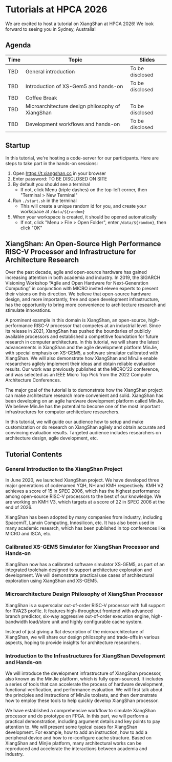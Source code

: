 # Tutorials at HPCA 2026

We are excited to host a tutorial on XiangShan at HPCA 2026! We look forward to seeing you in Sydney, Australia!


## Agenda

| Time | Topic                                            | Slides          |
| ---- | ------------------------------------------------ | --------------- |
| TBD  | General introduction                             | To be disclosed |
| TBD  | Introduction of XS-Gem5 and hands-on             | To be disclosed |
| TBD  | Coffee Break                                     |                 |
| TBD  | Microarchitecture design philosophy of XiangShan | To be disclosed |
| TBD  | Development workflows and hands-on               | To be disclosed |

## Startup

In this tutorial, we're hosting a code-server for our participants. Here are steps to take part in the hands-on sessions:

1. Open <https://t.xiangshan.cc> in your browser
2. Enter password: TO BE DISCLOSED ON SITE
3. By default you should see a terminal
   - If not, click Menu (triple dashes) on the top-left corner, then "Terminal > New Terminal"
4. Run `./start.sh` in the terminal
   - This will create a unique random id for you, and create your workspace at `/data/${random}`
5. When your workspace is created, it should be opened automatically
   - If not, click "Menu > File > Open Folder", enter `/data/${random}`, then click "OK"

## XiangShan: An Open-Source High Performance RISC-V Processor and Infrastructure for Architecture Research

Over the past decade, agile and open-source hardware has gained increasing attention in both academia and industry. In 2019, the SIGARCH Visioning Workshop “Agile and Open Hardware for Next-Generation Computing” in conjunction with MICRO invited eleven experts to present their visions on this direction. We believe that open-source hardware design, and more importantly, free and open development infrastructure, has the opportunity to bring more convenience to architecture research and stimulate innovations.

A prominent example in this domain is XiangShan, an open-source, high-performance RISC-V processor that competes at an industrial level. Since its release in 2021, XiangShan has pushed the boundaries of publicly available processors and established a competitive foundation for future research in computer architecture. In this tutorial, we will share the latest advancements in XiangShan and the agile development platform MinJie, with special emphasis on XS-GEM5, a software simulator calibrated with XiangShan. We will also demonstrate how XiangShan and MinJie enable researchers agilely implement their ideas and obtain reliable evaluation results. Our work was previously published at the MICRO'22 conference, and was selected as an IEEE Micro Top Pick from the 2022 Computer Architecture Conferences.

The major goal of the tutorial is to demonstrate how the XiangShan project can make architecture research more convenient and solid. XiangShan has been developing on an agile hardware development platform called MinJie. We believe MinJie has the potential to become one of the most important infrastructures for computer architecture researchers.

In this tutorial, we will guide our audience how to setup and make customization or do research on XiangShan agilely and obtain accurate and convincing evaluation results. Targeted audience includes researchers on architecture design, agile development, etc.

## Tutorial Contents

### General Introduction to the XiangShan Project

In June 2020, we launched XiangShan project. We have developed three major generations of codenamed YQH, NH and KMH respectively. KMH V2 achieves a score of 15 in SPEC 2006, which has the highest performance among open-source RISC-V processors to the best of our knowledge. We are working on KMH V3, which targets at a score of 22 in SPEC 2006 at the end of 2026.

XiangShan has been adopted by many companies from industry, including SpacemiT, Lanxin Computing, Innosilicon, etc. It has also been used in many academic research, which has been published in top conferences like MICRO and ISCA, etc.

### Calibrated XS-GEM5 Simulator for XiangShan Processor and Hands-on

XiangShan now has a calibrated software simulator XS-GEM5, as part of an integrated toolchain designed to support architecture exploration and development. We will demonstrate practical use cases of architectural exploration using XiangShan and XS-GEM5.

### Microarchitecture Design Philosophy of XiangShan Processor

XiangShan is a superscalar out-of-order RISC-V processor with full support for RVA23 profile. It features high-throughput frontend with advanced branch predictor, six-way aggressive out-of-order execution engine, high-bandwidth load/store unit and highly configurable cache system.

Instead of just giving a flat description of the microarchitecture of XiangShan, we will share our design philosophy and trade-offs in various aspects, hoping to provide insights for architecture researchers.

### Introduction to the Infrastructures for XiangShan Development and Hands-on

We will introduce the development infrastructure of XiangShan processor, also known as the MinJie platform, which is fully open-sourced. It includes a series of tools that can accelerate the process of hardware development, functional verification, and performance evaluation. We will first talk about the principles and instructions of MinJie toolsets, and then demonstrate how to employ these tools to help quickly develop XiangShan processor.

We have established a comprehensive workflow to simulate XiangShan processor and do prototype on FPGA. In this part, we will perform a practical demonstration, including argument details and key points to pay attention to. We will present some typical cases for XiangShan development. For example, how to add an instruction, how to add a peripheral device and how to re-configure cache structure. Based on XiangShan and Minjie platform, many architectural works can be reproduced and accelerate the interactions between academia and industry.
